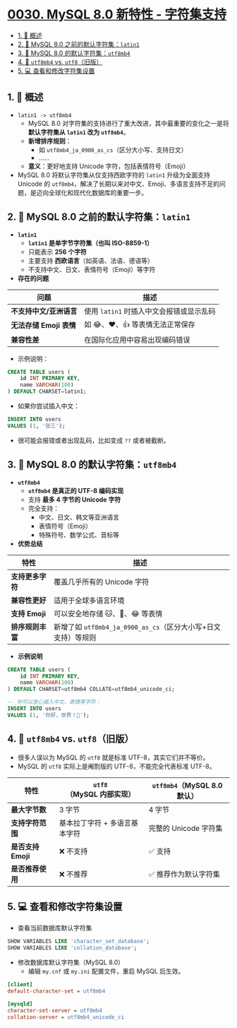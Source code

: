 # [0030. MySQL 8.0 新特性 - 字符集支持](https://github.com/Tdahuyou/TNotes.mysql/tree/main/notes/0030.%20MySQL%208.0%20%E6%96%B0%E7%89%B9%E6%80%A7%20-%20%E5%AD%97%E7%AC%A6%E9%9B%86%E6%94%AF%E6%8C%81)

<!-- region:toc -->

- [1. 📝 概述](#1--概述)
- [2. 📒 MySQL 8.0 之前的默认字符集：`latin1`](#2--mysql-80-之前的默认字符集latin1)
- [3. 📒 MySQL 8.0 的默认字符集：`utf8mb4`](#3--mysql-80-的默认字符集utf8mb4)
- [4. 📒 `utf8mb4` vs. `utf8`（旧版）](#4--utf8mb4-vs-utf8旧版)
- [5. 💻 查看和修改字符集设置](#5--查看和修改字符集设置)

<!-- endregion:toc -->

## 1. 📝 概述

- `latin1 -> utf8mb4`
  - MySQL 8.0 对字符集的支持进行了重大改进，其中最重要的变化之一是将 **默认字符集从 `latin1` 改为 `utf8mb4`**。
  - **新增排序规则**：
    - 如 `utf8mb4_ja_0900_as_cs`（区分大小写、支持日文）
    - ……
  - **意义**：更好地支持 Unicode 字符，包括表情符号（Emoji）
- MySQL 8.0 将默认字符集从仅支持西欧字符的 `latin1` 升级为全面支持 Unicode 的 `utf8mb4`，解决了长期以来对中文、Emoji、多语言支持不足的问题，是迈向全球化和现代化数据库的重要一步。

## 2. 📒 MySQL 8.0 之前的默认字符集：`latin1`

- **`latin1`**
  - **`latin1` 是单字节字符集（也叫 ISO-8859-1）**
  - 只能表示 **256 个字符**
  - 主要支持 **西欧语言**（如英语、法语、德语等）
  - 不支持中文、日文、表情符号（Emoji）等字符
- **存在的问题**

| 问题                    | 描述                                     |
| ----------------------- | ---------------------------------------- |
| **不支持中文/亚洲语言** | 使用 `latin1` 时插入中文会报错或显示乱码 |
| **无法存储 Emoji 表情** | 如 😂、❤️、👍 等表情无法正常保存         |
| **兼容性差**            | 在国际化应用中容易出现编码错误           |

- 示例说明：

```sql
CREATE TABLE users (
    id INT PRIMARY KEY,
    name VARCHAR(100)
) DEFAULT CHARSET=latin1;
```

- 如果你尝试插入中文：

```sql
INSERT INTO users
VALUES (1, '张三');
```

- 很可能会报错或者出现乱码，比如变成 `??` 或者被截断。

## 3. 📒 MySQL 8.0 的默认字符集：`utf8mb4`

- **`utf8mb4`**
  - **`utf8mb4` 是真正的 UTF-8 编码实现**
  - 支持 **最多 4 字节的 Unicode 字符**
  - 完全支持：
    - 中文、日文、韩文等亚洲语言
    - 表情符号（Emoji）
    - 特殊符号、数学公式、音标等
- **优势总结**

| 特性 | 描述 |
| --- | --- |
| **支持更多字符** | 覆盖几乎所有的 Unicode 字符 |
| **兼容性更好** | 适用于全球多语言环境 |
| **支持 Emoji** | 可以安全地存储 🐱、🎉、😂 等表情 |
| **排序规则丰富** | 新增了如 `utf8mb4_ja_0900_as_cs`（区分大小写+日文支持）等规则 |

- **示例说明**

```sql
CREATE TABLE users (
    id INT PRIMARY KEY,
    name VARCHAR(100)
) DEFAULT CHARSET=utf8mb4 COLLATE=utf8mb4_unicode_ci;

-- 你可以放心插入中文、表情等字符：
INSERT INTO users
VALUES (1, '你好，世界！👋');
```

## 4. 📒 `utf8mb4` vs. `utf8`（旧版）

- 很多人误以为 MySQL 的 `utf8` 就是标准 UTF-8，其实它们并不等价。
- MySQL 的 `utf8` 实际上是阉割版的 UTF-8，不能完全代表标准 UTF-8。

| 特性 | `utf8`（MySQL 内部实现） | `utf8mb4`（MySQL 8.0 默认） |
| --- | --- | --- |
| **最大字节数** | 3 字节 | 4 字节 |
| **支持字符范围** | 基本拉丁字符 + 多语言基本字符 | 完整的 Unicode 字符集 |
| **是否支持 Emoji** | ❌ 不支持 | ✅ 支持 |
| **是否推荐使用** | ❌ 不推荐 | ✅ 推荐作为默认字符集 |

## 5. 💻 查看和修改字符集设置

- 查看当前数据库默认字符集

```sql
SHOW VARIABLES LIKE 'character_set_database';
SHOW VARIABLES LIKE 'collation_database';
```

- 修改数据库默认字符集（MySQL 8.0）
  - 编辑 `my.cnf` 或 `my.ini` 配置文件，重启 MySQL 后生效。

```ini
[client]
default-character-set = utf8mb4

[mysqld]
character-set-server = utf8mb4
collation-server = utf8mb4_unicode_ci
```

